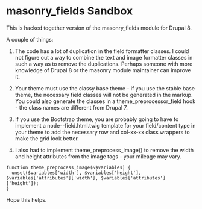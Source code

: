 # masonry_fields Sandbox

This is hacked together version of the masonry_fields module for Drupal 8.

A couple of things:

1. The code has a lot of duplication in the field formatter classes.  I could not figure out a way to combine the text and image formatter classes in such a way as to remove the duplications.
Perhaps someone with more knowledge of Drupal 8 or the masonry module maintainer can improve it.

2. Your theme must use the classy base theme - if you use the stable base theme, the necessary field classes will not be generated in the markup.  You could also generate the classes in a theme_preprocessor_field hook - the class names are different from Drupal 7.

3. If you use the Bootstrap theme, you are probably going to have to implement a node--field.html.twig template for your field/content type in your theme to add the necessary row and col-xx-xx class wrappers to make the grid look better.

4. I also had to implement theme_preprocess_image() to remove the width and height attributes from the image tags - your mileage may vary.
```
function theme_preprocess_image(&$variables) {
  unset($variables['width'], $variables['height'], $variables['attributes']['width'], $variables['attributes']['height']);
}
```

Hope this helps.
